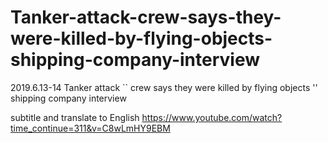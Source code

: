 # Tanker-attack-crew-says-they-were-killed-by-flying-objects-shipping-company-interview
2019.6.13-14 Tanker attack `` crew says they were killed by flying objects '' shipping company interview

subtitle and translate to English
https://www.youtube.com/watch?time_continue=311&v=C8wLmHY9EBM


